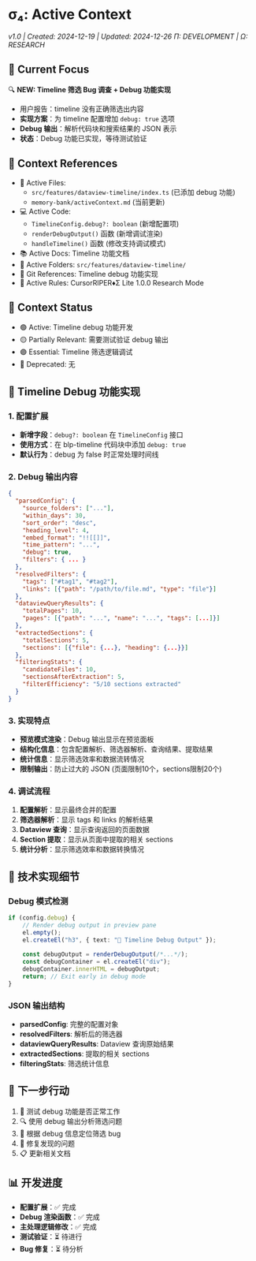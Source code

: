 # σ₄: Active Context
*v1.0 | Created: 2024-12-19 | Updated: 2024-12-26*
*Π: DEVELOPMENT | Ω: RESEARCH*

## 🔮 Current Focus
🔍 **NEW: Timeline 筛选 Bug 调查 + Debug 功能实现**
- 用户报告：timeline 没有正确筛选出内容
- **实现方案**：为 timeline 配置增加 `debug: true` 选项
- **Debug 输出**：解析代码块和搜索结果的 JSON 表示
- **状态**：Debug 功能已实现，等待测试验证

## 📎 Context References
- 📄 Active Files: 
  - `src/features/dataview-timeline/index.ts` (已添加 debug 功能)
  - `memory-bank/activeContext.md` (当前更新)
- 💻 Active Code: 
  - `TimelineConfig.debug?: boolean` (新增配置项)
  - `renderDebugOutput()` 函数 (新增调试渲染)
  - `handleTimeline()` 函数 (修改支持调试模式)
- 📚 Active Docs: Timeline 功能文档
- 📁 Active Folders: `src/features/dataview-timeline/`
- 🔄 Git References: Timeline debug 功能实现
- 📏 Active Rules: CursorRIPER♦Σ Lite 1.0.0 Research Mode

## 📡 Context Status
- 🟢 Active: Timeline debug 功能开发
- 🟡 Partially Relevant: 需要测试验证 debug 输出
- 🟣 Essential: Timeline 筛选逻辑调试
- 🔴 Deprecated: 无

## 🎯 Timeline Debug 功能实现

### 1. **配置扩展**
- **新增字段**：`debug?: boolean` 在 `TimelineConfig` 接口
- **使用方式**：在 blp-timeline 代码块中添加 `debug: true`
- **默认行为**：debug 为 false 时正常处理时间线

### 2. **Debug 输出内容**
```json
{
  "parsedConfig": {
    "source_folders": ["..."],
    "within_days": 30,
    "sort_order": "desc",
    "heading_level": 4,
    "embed_format": "!![[]]",
    "time_pattern": "...",
    "debug": true,
    "filters": { ... }
  },
  "resolvedFilters": {
    "tags": ["#tag1", "#tag2"],
    "links": [{"path": "/path/to/file.md", "type": "file"}]
  },
  "dataviewQueryResults": {
    "totalPages": 10,
    "pages": [{"path": "...", "name": "...", "tags": [...]}]
  },
  "extractedSections": {
    "totalSections": 5,
    "sections": [{"file": {...}, "heading": {...}}]
  },
  "filteringStats": {
    "candidateFiles": 10,
    "sectionsAfterExtraction": 5,
    "filterEfficiency": "5/10 sections extracted"
  }
}
```

### 3. **实现特点**
- **预览模式渲染**：Debug 输出显示在预览面板
- **结构化信息**：包含配置解析、筛选器解析、查询结果、提取结果
- **统计信息**：显示筛选效率和数据流转情况
- **限制输出**：防止过大的 JSON (页面限制10个，sections限制20个)

### 4. **调试流程**
1. **配置解析**：显示最终合并的配置
2. **筛选器解析**：显示 tags 和 links 的解析结果
3. **Dataview 查询**：显示查询返回的页面数据
4. **Section 提取**：显示从页面中提取的相关 sections
5. **统计分析**：显示筛选效率和数据转换情况

## 🔧 技术实现细节

### Debug 模式检测
```typescript
if (config.debug) {
    // Render debug output in preview pane
    el.empty();
    el.createEl("h3", { text: "🐛 Timeline Debug Output" });
    
    const debugOutput = renderDebugOutput(/*...*/);
    const debugContainer = el.createEl("div");
    debugContainer.innerHTML = debugOutput;
    return; // Exit early in debug mode
}
```

### JSON 输出结构
- **parsedConfig**: 完整的配置对象
- **resolvedFilters**: 解析后的筛选器
- **dataviewQueryResults**: Dataview 查询原始结果
- **extractedSections**: 提取的相关 sections
- **filteringStats**: 筛选统计信息

## 📝 下一步行动
1. 🧪 测试 debug 功能是否正常工作
2. 🔍 使用 debug 输出分析筛选问题
3. 🐛 根据 debug 信息定位筛选 bug
4. 🔧 修复发现的问题
5. 📋 更新相关文档

## 📊 开发进度
- **配置扩展**：✅ 完成
- **Debug 渲染函数**：✅ 完成  
- **主处理逻辑修改**：✅ 完成
- **测试验证**：⏳ 待进行
- **Bug 修复**：⏳ 待分析